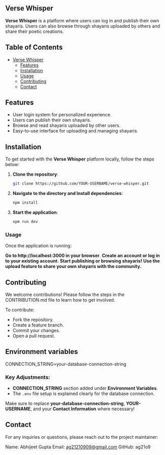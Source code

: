 ## Verse Whisper

**Verse Whisper** is a platform where users can log in and publish their own shayaris. Users can also browse through shayaris uploaded by others and share their poetic creations.

## Table of Contents
- [Verse Whisper](#verse-whisper)
  - [Features](#features)
  - [Installation](#installation)
  - [Usage](#usage)
  - [Contributing](#contributing)
  - [Contact](#contact)

## Features

- User login system for personalized experience.
- Users can publish their own shayaris.
- Browse and read shayaris uploaded by other users.
- Easy-to-use interface for uploading and managing shayaris.

## Installation

To get started with the **Verse Whisper** platform locally, follow the steps below:

1. **Clone the repository**:
   ```bash
   git clone https://github.com/YOUR-USERNAME/verse-whisper.git
2. **Navigate to the directory and Install dependencies**:
   ```bash
   npm install
3. **Start the application**:
   ```bash
   npm run dev

### Usage

Once the application is running:

**Go to http://localhost:3000 in your browser**.
**Create an account or log in to your existing account**.
**Start publishing or browsing shayaris!**
**Use the upload feature to share your own shayaris with the community.**



## Contributing

We welcome contributions! Please follow the steps in the CONTRIBUTION.md file to learn how to get involved.

To contribute:

- Fork the repository.
- Create a feature branch.
- Commit your changes.
- Open a pull request.

## Environment variables

CONNECTION_STRING=your-database-connection-string


### Key Adjustments:
- **CONNECTION_STRING** section added under **Environment Variables**.
- The `.env` file setup is explained clearly for the database connection.

Make sure to replace **your-database-connection-string**, **YOUR-USERNAME**, and your **Contact Information** where necessary!


## Contact
For any inquiries or questions, please reach out to the project maintainer:

Name: Abhijeet Gupta
Email: ag21210909@gmail.com
GitHub: ag21o9

